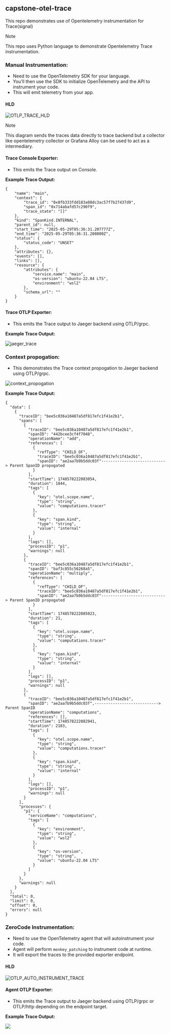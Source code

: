 ## capstone-otel-trace

This repo demonstrates use of Opentelemetry instrumentation for Trace(signal)

> [!NOTE]
> This repo uses Python language to demonstrate Opentelemetry Trace instrumentation.

### Manual Instrumentation:
- Need to use the OpenTelemetry SDK for your language. 
- You’ll then use the SDK to initialize OpenTelemetry and the API  to instrument your code. 
- This will emit telemetry from your app.


#### HLD

![OTLP_TRACE_HLD](./images/OTLP_Trace_HLD.png)

> [!NOTE]
> This diagram sends the traces data directly to trace backend but a collector like opentelemetry collector or Grafana Alloy can be used to act as a intermediary.


#### Trace Console Exporter:

- This emits the Trace output on Console.

**Example Trace Output:**

```
{
    "name": "main",
    "context": {
        "trace_id": "0x8fb333fdd183a08dc3ac57f7b27437d9",
        "span_id": "0x714abafd57c290f9",
        "trace_state": "[]"
    },
    "kind": "SpanKind.INTERNAL",
    "parent_id": null,
    "start_time": "2025-05-29T05:36:31.207777Z",
    "end_time": "2025-05-29T05:36:31.208000Z",
    "status": {
        "status_code": "UNSET"
    },
    "attributes": {},
    "events": [],
    "links": [],
    "resource": {
        "attributes": {
            "service.name": "main",
            "os-version": "ubuntu-22.04 LTS",
            "environment": "wsl2"
        },
        "schema_url": ""
    }
}
```

#### Trace OTLP Exporter:

- This emits the Trace output to Jaeger backend using OTLP/grpc.

**Example Trace Output:**

![jaeger_trace](./images/jaeger_trace.png)


### Context propogation:

- This demonstrates  the Trace context propogation to Jaeger backend using OTLP/grpc.

![context_propogation](./images/context_propogation.png)

**Example Trace Output:**

```
{
  "data": [
    {
      "traceID": "bee5c036a10487a5df817efc1f41e2b1",
      "spans": [
        {
          "traceID": "bee5c036a10487a5df817efc1f41e2b1",
          "spanID": "442bcee3cf4f7048",
          "operationName": "add",
          "references": [
            {
              "refType": "CHILD_OF",
              "traceID": "bee5c036a10487a5df817efc1f41e2b1",
              "spanID": "ae2aa7b9b5ddc03f"----------------------------> Parent SpanID propogated
            }
          ],
          "startTime": 1748578222083054,
          "duration": 1844,
          "tags": [
            {
              "key": "otel.scope.name",
              "type": "string",
              "value": "computations.tracer"
            },
            {
              "key": "span.kind",
              "type": "string",
              "value": "internal"
            }
          ],
          "logs": [],
          "processID": "p1",
          "warnings": null
        },
        {
          "traceID": "bee5c036a10487a5df817efc1f41e2b1",
          "spanID": "baf3c855c56268a5",
          "operationName": "multiply",
          "references": [
            {
              "refType": "CHILD_OF",
              "traceID": "bee5c036a10487a5df817efc1f41e2b1",
              "spanID": "ae2aa7b9b5ddc03f"----------------------------> Parent SpanID propogated
            }
          ],
          "startTime": 1748578222085023,
          "duration": 21,
          "tags": [
            {
              "key": "otel.scope.name",
              "type": "string",
              "value": "computations.tracer"
            },
            {
              "key": "span.kind",
              "type": "string",
              "value": "internal"
            }
          ],
          "logs": [],
          "processID": "p1",
          "warnings": null
        },
        {
          "traceID": "bee5c036a10487a5df817efc1f41e2b1",
          "spanID": "ae2aa7b9b5ddc03f",----------------------------> Parent SpanID
          "operationName": "computations",
          "references": [],
          "startTime": 1748578222082941,
          "duration": 2183,
          "tags": [
            {
              "key": "otel.scope.name",
              "type": "string",
              "value": "computations.tracer"
            },
            {
              "key": "span.kind",
              "type": "string",
              "value": "internal"
            }
          ],
          "logs": [],
          "processID": "p1",
          "warnings": null
        }
      ],
      "processes": {
        "p1": {
          "serviceName": "computations",
          "tags": [
            {
              "key": "environment",
              "type": "string",
              "value": "wsl2"
            },
            {
              "key": "os-version",
              "type": "string",
              "value": "ubuntu-22.04 LTS"
            }
          ]
        }
      },
      "warnings": null
    }
  ],
  "total": 0,
  "limit": 0,
  "offset": 0,
  "errors": null
}
```

### ZeroCode Instrumentation:
- Need to use the OpenTelemetry agent that will autoinstrument your code.
- Agent will perform `monkey_patching` to instrument code at runtime.
- It will export the traces to the provided exporter endpoint.

#### HLD

![OTLP_AUTO_INSTRUMENT_TRACE](./images/OTLP_AUTO_INSTRUMENT_TRACE.png)

#### Agent OTLP Exporter:

- This emits the Trace output to Jaeger backend using OTLP/grpc or OTLP/http depending on the endpoint target.

**Example Trace Output:**

![](./images/OTEL_AUTO_INTSTRUMENT_EXAMPLE.png)